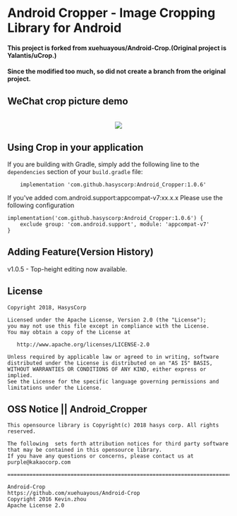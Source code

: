 # Android Cropper - Image Cropping Library for Android

#### This project is forked from xuehuayous/Android-Crop.(Original project is Yalantis/uCrop.)
#### Since the modified too much, so did not create a branch from the original project.

## WeChat crop picture demo
<br/>
<div align="center"><img src="https://github.com/hasyscorp/Android_Cropper/blob/master/wechat_demo.gif?raw=true" /></div>

## Using Crop in your application

If you are building with Gradle, simply add the following line to the `dependencies` section of your `build.gradle` file:

```
	implementation 'com.github.hasyscorp:Android_Cropper:1.0.6'
```

If you've added com.android.support:appcompat-v7:xx.x.x Please use the following configuration

    implementation('com.github.hasyscorp:Android_Cropper:1.0.6') {
        exclude group: 'com.android.support', module: 'appcompat-v7'
    }

## Adding Feature(Version History)
v1.0.5 - Top-height editing now available.

## License

    Copyright 2018, HasysCorp

    Licensed under the Apache License, Version 2.0 (the "License");
    you may not use this file except in compliance with the License.
    You may obtain a copy of the License at

       http://www.apache.org/licenses/LICENSE-2.0

    Unless required by applicable law or agreed to in writing, software
    distributed under the License is distributed on an "AS IS" BASIS,
    WITHOUT WARRANTIES OR CONDITIONS OF ANY KIND, either express or implied.
    See the License for the specific language governing permissions and
    limitations under the License.

## OSS Notice || Android_Cropper
```
This opensource library is Copyright(c) 2018 hasys corp. All rights reserved.

The following  sets forth attribution notices for third party software that may be contained in this opensource library.
If you have any questions or concerns, please contact us at purple@kakaocorp.com

=================================================================================

Android-Crop
https://github.com/xuehuayous/Android-Crop
Copyright 2016 Kevin.zhou
Apache License 2.0
```
